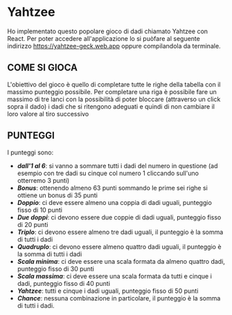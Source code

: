 # Yahtzee
Ho implementato questo popolare gioco di dadi chiamato Yahtzee con React. 
Per poter accedere all'applicazione lo si puòfare al seguente indirizzo https://yahtzee-geck.web.app
oppure compilandola da terminale.

## COME SI GIOCA
L'obiettivo del gioco è quello di completare tutte le righe della tabella con il massimo punteggio
possibile. Per completare una riga è possibile fare un massimo di tre lanci con la possibilità
di poter bloccare (attraverso un click sopra il dado) i dadi che si ritengono adeguati e quindi di non cambiare il loro valore al tiro successivo

## PUNTEGGI
I punteggi sono:
- ***dall'1 al 6***: si vanno a sommare tutti i dadi del numero in questione (ad esempio con tre dadi su cinque col numero 1 cliccando sull'uno otterremo 3 punti)
- ***Bonus***: ottenendo almeno 63 punti sommando le prime sei righe si ottiene un bonus di 35 punti
- ***Doppio***: ci deve essere almeno una coppia di dadi uguali, punteggio fisso di 10 punti
- ***Due doppi***: ci devono essere due coppie di dadi uguali, punteggio fisso di 20 punti
- ***Triplo***: ci devono essere almeno tre dadi uguali, il punteggio è la somma di tutti i dadi
- ***Quadruplo***: ci devono essere almeno quattro dadi uguali, il punteggio è la somma di tutti i dadi
- ***Scala minima***: ci deve essere una scala formata da almeno quattro dadi, punteggio fisso di 30 punti
- ***Scala massima***: ci deve essere una scala formata da tutti e cinque i dadi, punteggio fisso di 40 punti
- ***Yahtzee***: tutti e cinque i dadi uguali, punteggio fisso di 50 punti
- ***Chance***: nessuna combinazione in particolare, il punteggio è la somma di tutti i dadi. 
 

